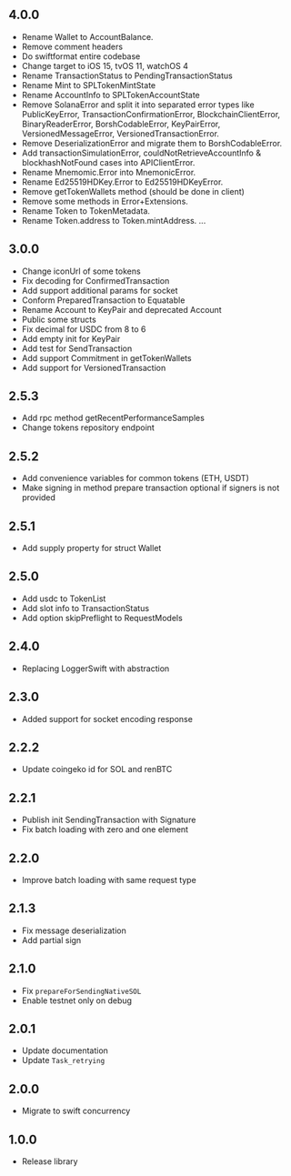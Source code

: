 ## 4.0.0

- Rename Wallet to AccountBalance.
- Remove comment headers
- Do swiftformat entire codebase
- Change target to iOS 15, tvOS 11, watchOS 4
- Rename TransactionStatus to PendingTransactionStatus
- Rename Mint to SPLTokenMintState
- Rename AccountInfo to SPLTokenAccountState
- Remove SolanaError and split it into separated error types like PublicKeyError, TransactionConfirmationError, BlockchainClientError, BinaryReaderError, BorshCodableError, KeyPairError, VersionedMessageError, VersionedTransactionError.
- Remove DeserializationError and migrate them to BorshCodableError.
- Add transactionSimulationError, couldNotRetrieveAccountInfo & blockhashNotFound cases into APIClientError.
- Rename Mnemomic.Error into MnemonicError.
- Rename Ed25519HDKey.Error to Ed25519HDKeyError.
- Remove getTokenWallets method (should be done in client)
- Remove some methods in Error+Extensions.
- Rename Token to TokenMetadata.
- Rename Token.address to Token.mintAddress.
...

## 3.0.0

- Change iconUrl of some tokens
- Fix decoding for ConfirmedTransaction
- Add support additional params for socket
- Conform PreparedTransaction to Equatable
- Rename Account to KeyPair and deprecated Account
- Public some structs
- Fix decimal for USDC from 8 to 6
- Add empty init for KeyPair
- Add test for SendTransaction
- Add support Commitment in getTokenWallets
- Add support for VersionedTransaction

## 2.5.3

- Add rpc method getRecentPerformanceSamples
- Change tokens repository endpoint

## 2.5.2

- Add convenience variables for common tokens (ETH, USDT)
- Make signing in method prepare transaction optional if signers is not provided

## 2.5.1

- Add supply property for struct Wallet

## 2.5.0

- Add usdc to TokenList
- Add slot info to TransactionStatus
- Add option skipPreflight to RequestModels

## 2.4.0

- Replacing LoggerSwift with abstraction

## 2.3.0

- Added support for socket encoding response

## 2.2.2

- Update coingeko id for SOL and renBTC

## 2.2.1

- Publish init SendingTransaction with Signature
- Fix batch loading with zero and one element

## 2.2.0

- Improve batch loading with same request type

## 2.1.3

- Fix message deserialization
- Add partial sign

## 2.1.0

- Fix `prepareForSendingNativeSOL`
- Enable testnet only on debug

## 2.0.1

- Update documentation
- Update `Task_retrying`

## 2.0.0

- Migrate to swift concurrency

## 1.0.0

- Release library

